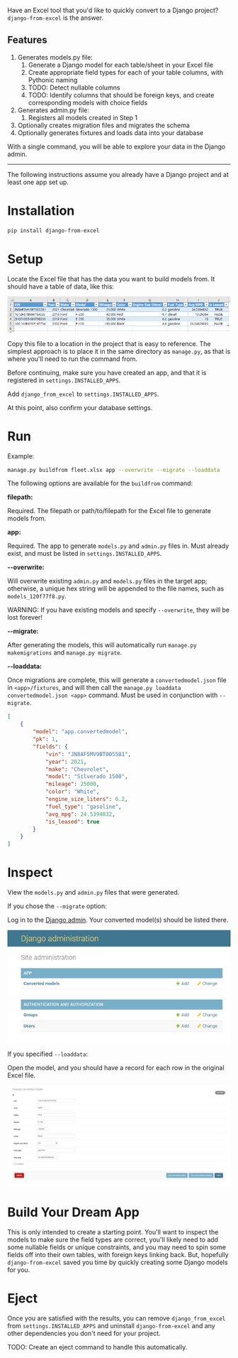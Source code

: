 
Have an Excel tool that you'd like to quickly convert to a Django project? `django-from-excel` is the answer.

## Features

1. Generates models.py file:
   1. Generate a Django model for each table/sheet in your Excel file
   2. Create appropriate field types for each of your table columns, with Pythonic naming
   3. TODO: Detect nullable columns
   4. TODO: Identify columns that should be foreign keys, and create corresponding models with choice fields
2. Generates admin.py file:
   1. Registers all models created in Step 1
3. Optionally creates migration files and migrates the schema
4. Optionally generates fixtures and loads data into your database

With a single command, you will be able to explore your data in the Django admin.

---

The following instructions assume you already have a Django project and at least one app set up.

# Installation

``` sh
pip install django-from-excel
```

# Setup

Locate the Excel file that has the data you want to build models from. It should have a table of data, like this:

![Example Excel file](static/img/fleet.xlsx.png)

Copy this file to a location in the project that is easy to reference. The simplest approach is to place it in the same directory as `manage.py`, as that is where you'll need to run the command from.

Before continuing, make sure you have created an app, and that it is registered in `settings.INSTALLED_APPS`.

Add `django_from_excel` to `settings.INSTALLED_APPS`.

At this point, also confirm your database settings.

# Run

Example:

``` sh
manage.py buildfrom fleet.xlsx app --overwrite --migrate --loaddata
  ```

The following options are available for the `buildfrom` command:

**filepath:**

Required. The filepath or path/to/filepath for the Excel file to generate models from.

**app:**

Required. The app to generate `models.py` and `admin.py` files in. Must already exist, and must be listed in `settings.INSTALLED_APPS`.

**--overwrite:**

Will overwrite existing `admin.py` and `models.py` files in the target app; otherwise, a unique hex string will be appended to the file names, such as `models_120f77f8.py`.

WARNING: If you have existing models and specify `--overwrite`, they will be lost forever!

**--migrate:**

After generating the models, this will automatically run `manage.py makemigrations` and `manage.py migrate`.

**--loaddata:**

Once migrations are complete, this will generate a `convertedmodel.json` file in `<app>/fixtures`, and will then call the `manage.py loaddata convertedmodel.json <app>` command.
Must be used in conjunction with `--migrate`.

``` json
[
    {
        "model": "app.convertedmodel",
        "pk": 1,
        "fields": {
            "vin": "JN8AF5MV9BT005581",
            "year": 2021,
            "make": "Chevrolet",
            "model": "Silverado 1500",
            "mileage": 25000,
            "color": "White",
            "engine_size_liters": 6.2,
            "fuel_type": "gasoline",
            "avg_mpg": 24.5394832,
            "is_leased": true
        }
    }
]
```

# Inspect

View the `models.py` and `admin.py` files that were generated.

If you chose the `--migrate` option:

Log in to the [Django admin](http://localhost:8000/admin/). Your converted model(s) should be listed there.

![Converted models in Django admin](static/img/django-admin.png)

If you specified `--loaddata`:

Open the model, and you should have a record for each row in the original Excel file.

![Example record in converted model](static/img/converted-model.png)

# Build Your Dream App

This is only intended to create a starting point. You'll want to inspect the models to make sure the field types are correct, you'll likely need to add some nullable fields or unique constraints, and you may need to spin some fields off into their own tables, with foreign keys linking back. But, hopefully `django-from-excel` saved you time by quickly creating some Django models for you.

# Eject

Once you are satisfied with the results, you can remove `django_from_excel` from `settings.INSTALLED_APPS` and uninstall `django-from-excel` and any other dependencies you don't need for your project.

TODO: Create an eject command to handle this automatically.
